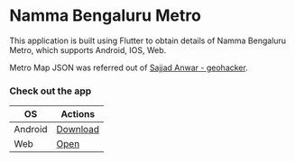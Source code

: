 # Namma Bengaluru Metro

This application is built using Flutter to obtain details of Namma Bengaluru Metro, which supports Android, IOS, Web.

Metro Map JSON was referred out of [Sajjad Anwar - geohacker](https://github.com/geohacker/namma-metro).

### Check out the app

| OS | Actions |
|----------|----------|
| Android   | [Download](https://drive.google.com/uc?export=download&id=1aTJDhwLLgidFbDqM06l_VtJbdz1pGxRp)  |
| Web   | [Open](https://srinivasa-dev.github.io/namma_bengaluru_metro/)   |